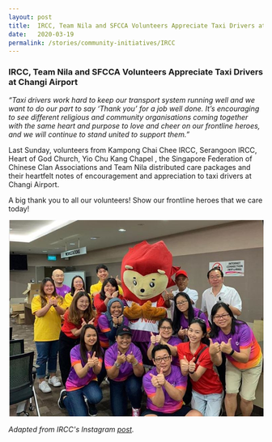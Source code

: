 ```yaml
---
layout: post
title:  IRCC, Team Nila and SFCCA Volunteers Appreciate Taxi Drivers at Changi Airport
date:   2020-03-19
permalink: /stories/community-initiatives/IRCC
---
```


### IRCC, Team Nila and SFCCA Volunteers Appreciate Taxi Drivers at Changi Airport

_“Taxi drivers work hard to keep our transport system running well and we want to do our part to say ‘Thank you’ for a job well done. It’s encouraging to see different religious and community organisations coming together with the same heart and purpose to love and cheer on our frontline heroes, and we will continue to stand united to support them.”_

Last Sunday, volunteers from Kampong Chai Chee IRCC, Serangoon IRCC, Heart of God Church, Yio Chu Kang Chapel , the Singapore Federation of Chinese Clan Associations and Team Nila distributed care packages and their heartfelt notes of encouragement and appreciation to taxi drivers at Changi Airport.

A big thank you to all our volunteers! Show our frontline heroes that we care today!

![IRCC](/images/stories/IRCC.JPG/)

_Adapted from IRCC's Instagram [post](https://www.instagram.com/p/B9tLdxZHcGa/?igshid=vqajo2nu72me)._
